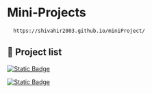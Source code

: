 # Mini-Projects

```bash
  https://shivahir2003.github.io/miniProject/
```

## 📃 Project list

[![Static Badge](https://img.shields.io/badge/Home-blue?style=for-the-badge&logo=homeadvisor&logoColor=black&labelColor=white&color=black)
](https://shivahir2003.github.io/miniProject/)



[![Static Badge](https://img.shields.io/badge/TaskManager-blue?style=for-the-badge&logo=dask&logoColor=black&labelColor=white&color=black)
](https://shivahir2003.github.io/miniProject/task-manager/task.html)



